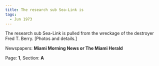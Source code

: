 ```yaml
---  
title: The research sub Sea-Link is  
tags:  
  - Jun 1973  
---  
```

  
The research sub Sea-Link is pulled from the wreckage of the destroyer Fred T. Berry. [Photos and details.]  
  
Newspapers: **Miami Morning News or The Miami Herald**  
  
Page: **1**, Section: **A** 
